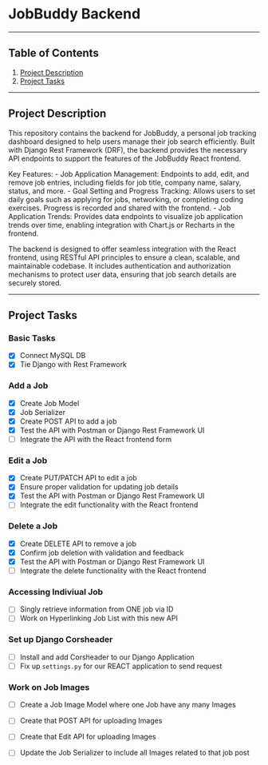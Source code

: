 # JobBuddy Backend

---

## Table of Contents 
1) [Project Description](#project-description)
1) [Project Tasks](#project-tasks)

---

## Project Description 

This repository contains the backend for JobBuddy, a personal job tracking dashboard designed to help users manage their job search efficiently. Built with Django Rest Framework (DRF), the backend provides the necessary API endpoints to support the features of the JobBuddy React frontend.

Key Features:
    - Job Application Management: Endpoints to add, edit, and remove job entries, including fields for job title, company name, salary, status, and more.
    - Goal Setting and Progress Tracking: Allows users to set daily goals such as applying for jobs, networking, or completing coding exercises. Progress is recorded and shared with the frontend.
    - Job Application Trends: Provides data endpoints to visualize job application trends over time, enabling integration with Chart.js or Recharts in the frontend.

The backend is designed to offer seamless integration with the React frontend, using RESTful API principles to ensure a clean, scalable, and maintainable codebase. It includes authentication and authorization mechanisms to protect user data, ensuring that job search details are securely stored.

---

## Project Tasks

### Basic Tasks
- [x] Connect MySQL DB
- [x] Tie Django with Rest Framework 

### Add a Job
- [x] Create Job Model
- [x] Job Serializer 
- [x] Create POST API to add a job
- [x] Test the API with Postman or Django Rest Framework UI
- [ ] Integrate the API with the React frontend form

### Edit a Job
- [x] Create PUT/PATCH API to edit a job
- [x] Ensure proper validation for updating job details
- [x] Test the API with Postman or Django Rest Framework UI
- [ ] Integrate the edit functionality with the React frontend

### Delete a Job
- [x] Create DELETE API to remove a job
- [x] Confirm job deletion with validation and feedback
- [x] Test the API with Postman or Django Rest Framework UI
- [ ] Integrate the delete functionality with the React frontend

### Accessing Indiviual Job 
- [ ] Singly retrieve information from ONE job via ID
- [ ] Work on Hyperlinking Job List with this new API 

### Set up Django Corsheader 
- [ ] Install and add Corsheader to our Django Application 
- [ ] Fix up `settings.py` for our REACT application to send request

### Work on Job Images 
- [ ] Create a Job Image Model where one Job have any many Images
- [ ] Create that POST API for uploading Images 
- [ ] Create that Edit API for uploading Images 
- [ ] Update the Job Serializer to include all Images related to that job post 



